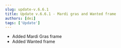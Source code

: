 ```yaml
---
slug: update-v.6.6.1
title: Update v.6.6.1 - Mardi gras and Wanted frame
authors: [dei]
tags: ['Update']
---
```


- Added Mardi Gras frame
- Added Wanted frame